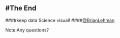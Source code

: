 #The End
----
####keep data Science visual!
####[@BrianLehman](https://twitter.com/brianlehman)

Note:Any questions?
